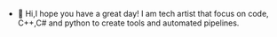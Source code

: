 - 👋 Hi,I hope you have a great day!
  I am tech artist that focus on code, C++,C# and python to create tools and automated pipelines.
  

<!---
Kaninslaktaren/Kaninslaktaren is a ✨ special ✨ repository because its `README.md` (this file) appears on your GitHub profile.
You can click the Preview link to take a look at your changes.
--->
